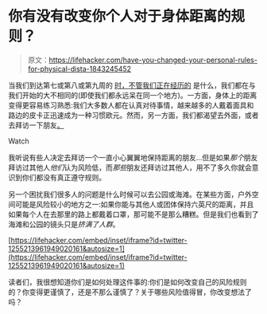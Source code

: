 # 你有没有改变你个人对于身体距离的规则？

> 原文：<https://lifehacker.com/have-you-changed-your-personal-rules-for-physical-dista-1843245452>

当我们到达第七或第八或第九周的 [时，不管我们正在经历的](https://lifehacker.com/we-dont-have-the-words-for-what-were-living-through-1843111507) 是什么，我们都在与我们开始的大不相同的(即使我们都永远呆在同一个地方)。一方面，身体上的距离变得更容易练习熟悉:我们大多数人都在认真对待事情，越来越多的人戴着面具和路边的皮卡正迅速成为一种习惯欧元。然而，另一方面，我们都渴望去外面，或者去拜访一下朋友[。](https://vitals.lifehacker.com/no-you-cant-just-visit-a-friend-1842518655)

Watch

我听说有些人决定去拜访一个一直小心翼翼地保持距离的朋友...但是如果*那个*朋友拜访过其他人*他们*认为风险低，而*那些*朋友还拜访过其他人，用不了多久你就会意识到你们都没有真正遵守规则。

另一个困扰我们很多人的问题是什么时候可以去公园或海滩。在某些方面，户外空间可能是风险较小的地方之一:如果你能与其他人或团体保持六英尺的距离，并且如果每个人在去那里的路上都戴着口罩，那可能不是那么糟糕。但是我们也看到了海滩和公园的镜头只是*挤满了人群*。

 [https://lifehacker.com/embed/inset/iframe?id=twitter-1255213961949020161&autosize=1](https://lifehacker.com/embed/inset/iframe?id=twitter-1255213961949020161&autosize=1) 

读者们，我很想知道你们是如何处理这件事的:你们是如何改变自己的风险规则的？你变得更谨慎了，还是不那么谨慎了？关于哪些风险值得冒，你改变想法了吗？